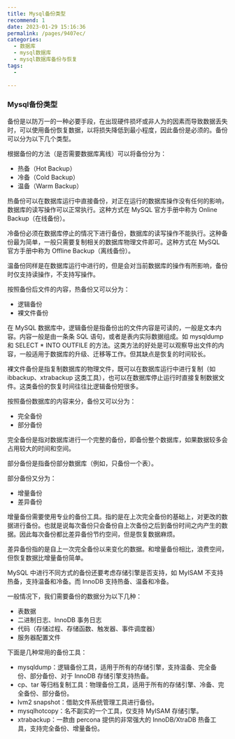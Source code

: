 ```yaml
---
title: Mysql备份类型
recommend: 1
date: 2023-01-29 15:16:36
permalink: /pages/9407ec/
categories:
  - 数据库
  - mysql数据库
  - mysql数据库备份与恢复
tags:
  - 
 
---
```

### Mysql备份类型

备份是以防万一的一种必要手段，在出现硬件损坏或非人为的因素而导致数据丢失时，可以使用备份恢复数据，以将损失降低到最小程度，因此备份是必须的。备份可以分为以下几个类型。  

根据备份的方法（是否需要数据库离线）可以将备份分为：

- 热备（Hot Backup）
- 冷备（Cold Backup）
- 温备（Warm Backup）

  

热备份可以在数据库运行中直接备份，对正在运行的数据库操作没有任何的影响，数据库的读写操作可以正常执行。这种方式在 MySQL 官方手册中称为 Online Backup（在线备份）。  

冷备份必须在数据库停止的情况下进行备份，数据库的读写操作不能执行。这种备份最为简单，一般只需要复制相关的数据库物理文件即可。这种方式在 MySQL 官方手册中称为 Offline Backup（离线备份）。  

温备份同样是在数据库运行中进行的，但是会对当前数据库的操作有所影响，备份时仅支持读操作，不支持写操作。  

按照备份后文件的内容，热备份又可以分为：

- 逻辑备份
- 裸文件备份

  

在 MySQL 数据库中，逻辑备份是指备份出的文件内容是可读的，一般是文本内容。内容一般是由一条条 SQL 语句，或者是表内实际数据组成。如 mysqldump 和 SELECT \* INTO OUTFILE 的方法。这类方法的好处是可以观察导出文件的内容，一般适用于数据库的升级、迁移等工作。但其缺点是恢复的时间较长。  

裸文件备份是指复制数据库的物理文件，既可以在数据库运行中进行复制（如 ibbackup、xtrabackup 这类工具），也可以在数据库停止运行时直接复制数据文件。这类备份的恢复时间往往比逻辑备份短很多。  

按照备份数据库的内容来分，备份又可以分为：

- 完全备份
- 部分备份

  

完全备份是指对数据库进行一个完整的备份，即备份整个数据库，如果数据较多会占用较大的时间和空间。  

部分备份是指备份部分数据库（例如，只备份一个表）。  

部分备份又分为：  

- 增量备份
- 差异备份

  

增量备份需要使用专业的备份工具。指的是在上次完全备份的基础上，对更改的数据进行备份。也就是说每次备份只会备份自上次备份之后到备份时间之内产生的数据。因此每次备份都比差异备份节约空间，但是恢复数据麻烦。  

差异备份指的是自上一次完全备份以来变化的数据。和增量备份相比，浪费空间，但恢复数据比增量备份简单。  

MySQL 中进行不同方式的备份还要考虑存储引擎是否支持，如 MyISAM 不支持热备，支持温备和冷备。而 InnoDB 支持热备、温备和冷备。  

一般情况下，我们需要备份的数据分为以下几种：

- 表数据
- 二进制日志、InnoDB 事务日志
- 代码（存储过程、存储函数、触发器、事件调度器）
- 服务器配置文件

  

下面是几种常用的备份工具：

- mysqldump：逻辑备份工具，适用于所有的存储引擎，支持温备、完全备份、部分备份、对于 InnoDB 存储引擎支持热备。
- cp、tar 等归档复制工具：物理备份工具，适用于所有的存储引擎、冷备、完全备份、部分备份。
- lvm2 snapshot：借助文件系统管理工具进行备份。
- mysqlhotcopy：名不副实的一个工具，仅支持 MyISAM 存储引擎。
- xtrabackup：一款由 percona 提供的非常强大的 InnoDB/XtraDB 热备工具，支持完全备份、增量备份。